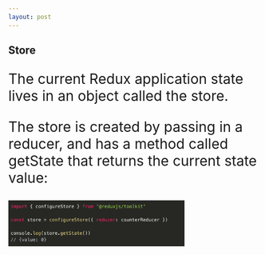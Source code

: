 ```yaml
---
layout: post
---
```


## Store

<p align="left" style="font-size:28px">The current Redux application state lives in an object called the store.
</p>

<p align="left" style="font-size:28px">The store is created by passing in a reducer, and has a method called getState that returns the current state value:
</p>

<img src="images/store-eg.png" alt="store" width="70%"/>